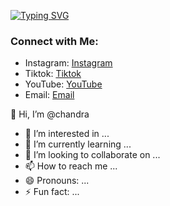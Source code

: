 [![Typing SVG](https://readme-typing-svg.herokuapp.com?font=Fira+Code&size=30&pause=1000&width=480&lines=Hi!%2C+I'am+Chandra+Rasya+A)](https://git.io/typing-svg)

### Connect with Me:

- Instagram: [Instagram](https://www.instagram.com/chandraaa_856?igsh=NDVvN2xobGZqMmRj)
- Tiktok: [Tiktok](https://www.tiktok.com/@chandraaa_856?_t=8pT7hyxz81h&_r=1)
- YouTube: [YouTube](https://www.youtube.com/@chandrarasya.a4835)
- Email: [Email](@chandrara309@gmail.com)

👋 Hi, I’m @chandra 
- 👀 I’m interested in ...
- 🌱 I’m currently learning ...
- 💞️ I’m looking to collaborate on ...
- 📫 How to reach me ...
- 😄 Pronouns: ...
- ⚡ Fun fact: ...

<!---
censtein/censtein is a ✨ special ✨ repository because its `README.md` (this file) appears on your GitHub profile.
You can click the Preview link to take a look at your changes.
--->
